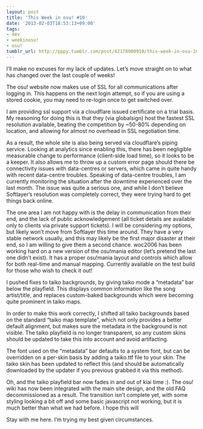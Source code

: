 ```yaml
---
layout: post
title: 'This Week in osu! #10'
date: '2013-02-03T18:53:13+09:00'
tags:
- dev
- weekinosu!
- osu!
tumblr_url: http://pppy.tumblr.com/post/42178900910/this-week-in-osu-10
---
```

I’ll make no excuses for my lack of updates. Let’s move straight on to what has changed over the last couple of weeks!

The osu! website now makes use of SSL for all communications after logging in. This happens on the next login attempt, so if you are using a stored cookie, you may need to re-login once to get switched over.

I am providing ssl support via a cloudflare issued certificate on a trial basis. My reasoning for doing this is that they (via globalsign) host the fastest SSL resolution available, beating the competition by ~50-80% depending on location, and allowing for almost no overhead in SSL negotiation time.

As a result, the whole site is also being served via cloudflare’s piping service. Looking at analytics since enabling this, there has been negligible measurable change to performance (client-side load time), so it looks to be a keeper. It also allows me to throw up a custom error page should there be connectivity issues with data-centres or servers, which came in quite handy with recent data-centre troubles.
Speaking of data-centre troubles, I am currently monitoring the situation after the downtime experienced over the last month. The issue was quite a serious one, and while I don’t believe Softlayer’s resolution was completely correct, they were trying hard to get things back online.

The one area I am not happy with is the delay in communication from their end, and the lack of public acknowledgement (all ticket details are available only to clients via private support tickets). I will be considering my options, but likely won’t move from Softlayer this time around. They have a very stable network usually, and this may likely be the first major disaster at their end, so I am willing to give them a second chance.
woc2006 has been working hard on a new version of the osu!mania editor (let’s pretend the last one didn’t exist). It has a proper osu!mania layout and controls which allow for both real-time and manual mapping. Currently available on the test build for those who wish to check it out!


I pushed fixes to taiko backgrounds, by giving taiko mode a “metadata” bar below the playfield. This displays common information like the song artist/title, and replaces custom-baked backgrounds which were becoming quite prominent in taiko maps.



In order to make this work correctly, I shifted all taiko backgrounds based on the standard “taiko map template”, which not only provides a better default alignment, but makes sure the metadata in the background is not visible. The taiko playfield is no longer transparent, so any custom skins should be updated to take this into account and avoid artifacting.

The font used on the “metadata” bar defaults to a system font, but can be overridden on a per-skin basis by adding a taiko.ttf file to your skin. The taiko skin has been updated to reflect this (and should be automatically downloaded by the updater if you previous grabbed it via this method).

Oh, and the taiko playfield bar now fades in and out of kiai time :).
The osu! wiki has now been integrated with the main site design, and the old FAQ decommissioned as a result. The transition isn’t complete yet, with some styling looking a bit off and some basic javascript not working, but it is much better than what we had before. I hope this will


Stay with me here. I’m trying my best given circumstances.
